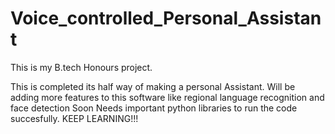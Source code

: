 # Voice_controlled_Personal_Assistant
This is my B.tech Honours project.

This is completed its half way of making a personal Assistant.
Will be adding more features to this software like regional language recognition and face detection Soon
Needs important python libraries to run the code succesfully.
KEEP LEARNING!!!
